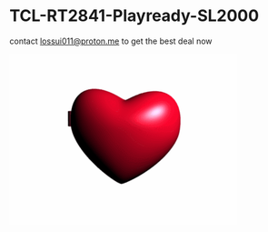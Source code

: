 # TCL-RT2841-Playready-SL2000
contact lossui011@proton.me to get the best deal now

![](https://github.com/lossui011/TCL-RT2841-Playready-SL2000/blob/main/love.gif)
